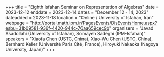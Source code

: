 +++
title = "Eighth Isfahan Seminar on Representation of Algebras"
date = 2023-12-12
enddate = 2023-12-14
dates = "December 12 - 14, 2023"
dateadded = 2023-11-18
location = "Online / University of Isfahan, Iran"
webpage = "http://portal.math.ipm.ir/PagesEvents/DisEventsHome.aspx?esbu=31b09581-936f-4420-944c-76aa659cec9b"
organisers = "Javad Asadollahi (University of Isfahan), Somayeh Sadeghi (IPM-Isfahan)"
speakers = "Xiaofa Chen (USTC, China), Xiao-Wu Chen (USTC, China), Bernhard Keller (Université Paris Cité, France), Hiroyuki Nakaoka (Nagoya University, Japan)"
+++

